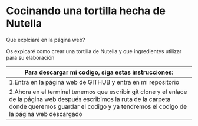 # Cocinando una tortilla hecha de Nutella
Que explciaré en la página web?

Os explcaré como crear una tortilla de Nutella y que ingredientes utilizar para su elaboración

|Para descargar mi codigo, siga estas instrucciones:
|--------------------------------------------------|
|1.Entra en la página web de GITHUB y entra en mi repositorio
|2.Ahora en el terminal tenemos que escribir git clone y el enlace de la página web después escribimos la ruta de la carpeta donde queremos guardar el codigo y ya tendremos el codigo de la página web descargado
